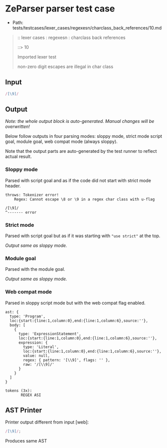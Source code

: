 # ZeParser parser test case

- Path: tests/testcases/lexer_cases/regexesn/charclass_back_references/10.md

> :: lexer cases : regexesn : charclass back references
>
> ::> 10
>
> Imported lexer test
>
> non-zero digit escapes are illegal in char class

## Input

`````js
/[\9]/
`````

## Output

_Note: the whole output block is auto-generated. Manual changes will be overwritten!_

Below follow outputs in four parsing modes: sloppy mode, strict mode script goal, module goal, web compat mode (always sloppy).

Note that the output parts are auto-generated by the test runner to reflect actual result.

### Sloppy mode

Parsed with script goal and as if the code did not start with strict mode header.

`````
throws: Tokenizer error!
    Regex: Cannot escape \8 or \9 in a regex char class with u-flag

/[\9]/
^------- error
`````

### Strict mode

Parsed with script goal but as if it was starting with `"use strict"` at the top.

_Output same as sloppy mode._

### Module goal

Parsed with the module goal.

_Output same as sloppy mode._

### Web compat mode

Parsed in sloppy script mode but with the web compat flag enabled.

`````
ast: {
  type: 'Program',
  loc:{start:{line:1,column:0},end:{line:1,column:6},source:''},
  body: [
    {
      type: 'ExpressionStatement',
      loc:{start:{line:1,column:0},end:{line:1,column:6},source:''},
      expression: {
        type: 'Literal',
        loc:{start:{line:1,column:0},end:{line:1,column:6},source:''},
        value: null,
        regex: { pattern: '[\\9]', flags: '' },
        raw: '/[\\9]/'
      }
    }
  ]
}

tokens (3x):
       REGEX ASI
`````


## AST Printer

Printer output different from input [web]:

````js
/[\9]/;
````

Produces same AST
